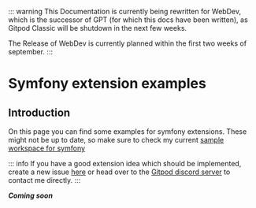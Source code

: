 ::: warning
This Documentation is currently being rewritten for WebDev, which is the successor of GPT (for which this docs have been written), as Gitpod Classic will be shutdown in the next few weeks.

The Release of WebDev is currently planned within the first two weeks of september.
:::

# Symfony extension examples

## Introduction
On this page you can find some examples for symfony extensions. These might not be up to date, so make sure to check my current [sample workspace for symfony](https://github.com/Derroylo/symfony-workspace-sample/tree/main/.devEnv/gitpod/scripts/symfony)

::: info
If you have a good extension idea which should be implemented, create a new issue [here](https://github.com/Derroylo/symfony-workspace-sample/issues) or head over to the [Gitpod discord server](https://discord.com/invite/gitpod) to contact me directly.
:::

***Coming soon***